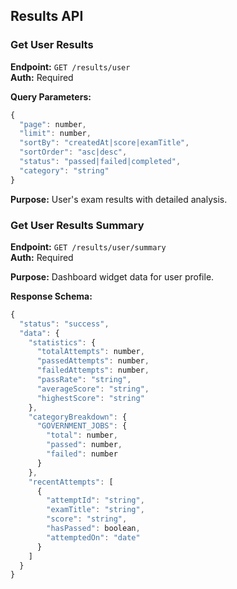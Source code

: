 ## Results API

### Get User Results
**Endpoint:** `GET /results/user`  
**Auth:** Required

**Query Parameters:**
```javascript
{
  "page": number,
  "limit": number,
  "sortBy": "createdAt|score|examTitle",
  "sortOrder": "asc|desc",
  "status": "passed|failed|completed",
  "category": "string"
}
```

**Purpose:** User's exam results with detailed analysis.

### Get User Results Summary
**Endpoint:** `GET /results/user/summary`  
**Auth:** Required

**Purpose:** Dashboard widget data for user profile.

**Response Schema:**
```javascript
{
  "status": "success",
  "data": {
    "statistics": {
      "totalAttempts": number,
      "passedAttempts": number,
      "failedAttempts": number,
      "passRate": "string",
      "averageScore": "string",
      "highestScore": "string"
    },
    "categoryBreakdown": {
      "GOVERNMENT_JOBS": {
        "total": number,
        "passed": number,
        "failed": number
      }
    },
    "recentAttempts": [
      {
        "attemptId": "string",
        "examTitle": "string",
        "score": "string",
        "hasPassed": boolean,
        "attemptedOn": "date"
      }
    ]
  }
}
```